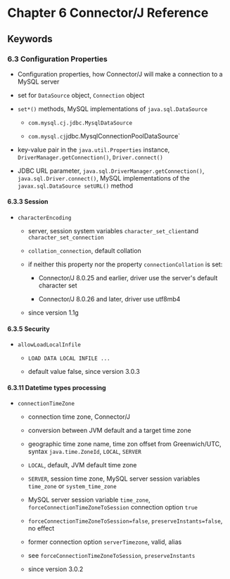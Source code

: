# Chapter 6 Connector/J Reference

## Keywords

### 6.3 Configuration Properties

- Configuration properties, how Connector/J will make a connection to a MySQL server

- set for `DataSource` object, `Connection` object

- `set*()` methods, MySQL implementations of `java.sql.DataSource`

    - `com.mysql.cj.jdbc.MysqlDataSource`

    - `com.mysql.cj`jdbc.MysqlConnectionPoolDataSource`

- key-value pair in the `java.util.Properties` instance, `DriverManager.getConnection()`, `Driver.connect()`

- JDBC URL parameter, `java.sql.DriverManager.getConnection()`, `java.sql.Driver.connect()`, MySQL implementations of the `javax.sql.DataSource setURL()` method

#### 6.3.3 Session

- `characterEncoding`

    - server, session system variables `character_set_client`and `character_set_connection`

    - `collation_connection`, default collation

    - if neither this property nor the property `connectionCollation` is set:

        - Connector/J 8.0.25 and earlier, driver use the server's default character set

        - Connector/J 8.0.26 and later, driver use utf8mb4

    - since version 1.1g

#### 6.3.5 Security

- `allowLoadLocalInfile`

    - `LOAD DATA LOCAL INFILE ...`

    - default value false, since version 3.0.3

#### 6.3.11 Datetime types processing

- `connectionTimeZone`

    - connection time zone, Connector/J

    - conversion between JVM default and a target time zone

    - geographic time zone name, time zon offset from Greenwich/UTC, syntax `java.time.ZoneId`, `LOCAL`, `SERVER`

    - `LOCAL`, default, JVM default time zone

    - `SERVER`, session time zone, MySQL server session variables `time_zone` or `system_time_zone`

    - MySQL server session variable `time_zone`, `forceConnectionTimeZoneToSession` connection option `true`

    - `forceConnectionTimeZoneToSession=false`, `preserveInstants=false`, no effect

    - former connection option `serverTimezone`, valid, alias

    - see `forceConnectionTimeZoneToSession`, `preserveInstants`

    - since version 3.0.2

